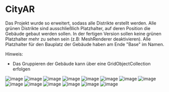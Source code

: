 # CityAR

Das Projekt wurde so erweitert, sodass alle Distrikte erstellt werden. Alle grünen Distrikte sind ausschließlich Platzhalter, auf deren Position die Gebäude gebaut werden sollen. In der fertigen Version sollen keine grünen Platzhalter mehr zu sehen sein (z.B: MeshRenderer deaktivieren). Alle Platzhalter für den Bauplatz der Gebäude haben am Ende "Base" im Namen.

Hinweis:
- Das Gruppieren der Gebäude kann über eine GridObjectCollection erfolgen

![image](https://user-images.githubusercontent.com/20475497/207558973-bfec267a-8f5b-48c7-8227-9553dedb0c7e.png)
![image](screenshots/1.png)
![image](screenshots/2.png)
![image](screenshots/3.png)
![image](screenshots/4.png)
![image](screenshots/5.png)
![image](screenshots/6.png)
![image](screenshots/7.png)
![image](screenshots/8.png)
![image](screenshots/9.png)
![image](screenshots/10.png)
![image](screenshots/11.png)
![image](screenshots/12.png)
![image](screenshots/13.png)
